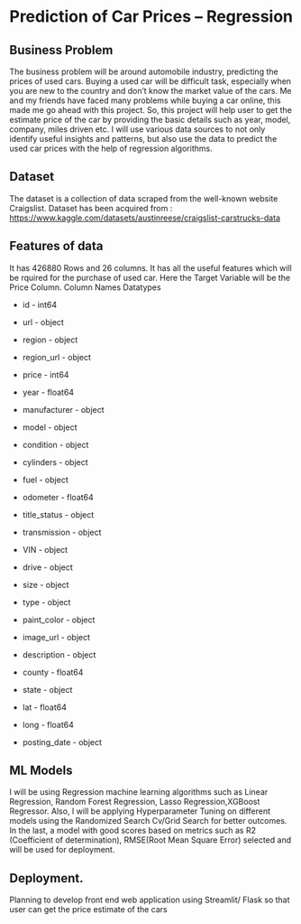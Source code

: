 # Prediction of Car Prices – Regression
## Business Problem
The business problem will be around automobile industry, predicting the prices of used cars. Buying a used car will be difficult task, especially when you are new to the country and don’t know the market value of the cars. Me and my friends have faced many problems while buying a car online, this made me go ahead with this project. So, this project will help user to get the estimate price of the car by providing the basic details such as year, model, company, miles driven etc.
 	I will use various data sources to not only identify useful insights and patterns, but also use the data to predict the used car prices with the help of regression algorithms.
## Dataset
The dataset is a collection of data scraped from the well-known website Craigslist. Dataset has been acquired from : https://www.kaggle.com/datasets/austinreese/craigslist-carstrucks-data 
## Features of data
It has 426880 Rows and 26 columns. It has all the useful features which will be rquired for the purchase of used car. Here the Target Variable will be the Price Column.
Column Names Datatypes

  * id              - int64  
 
 *   url           	-  object 
 
 *   region       	 - object 
 
 *   region_url   	 - object 
 
 *   price         	 - int64  
 
 *   year          	 - float64
 
 *   manufacturer	 - object 
 
 *   model         	 - object 
 
 *   condition     	 - object 
 
 *   cylinders    	 - object 
 
 *  fuel         	 - object 
 
 *  odometer     	 - float64
 
 *  title_status  	 - object 
 
 *  transmission 	 - object 
 
 *  VIN          	 - object 
 
 *  drive         	 - object 
 
 *  size          	 - object 
 
 *  type          	 - object 
 
 *  paint_color  	 - object 
 
 *  image_url     	 - object 
 
 *  description   	 - object 
 
 *  county       	 - float64
 
 *  state         	 - object 
 
 *  lat           	- float64
 
 *  long          	- float64
 
 *  posting_date   - object 

## ML Models
I will be using Regression machine learning algorithms such as Linear Regression, Random Forest Regression, Lasso Regression,XGBoost Regressor. 
Also, I will be applying Hyperparameter Tuning on different models using the Randomized Search Cv/Grid Search for better outcomes.
In the last, a model with good scores based on metrics such as R2 (Coefficient of determination), RMSE(Root Mean Square Error)
selected and will be used for deployment.
## Deployment.
Planning to develop front end web application using Streamlit/ Flask so that user can get the price estimate of the cars
